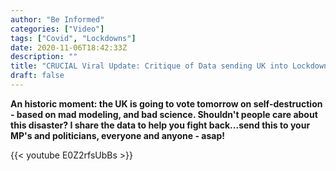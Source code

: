 ```yaml
---
author: "Be Informed"
categories: ["Video"]
tags: ["Covid", "Lockdowns"]
date: 2020-11-06T18:42:33Z
description: ""
title: "CRUCIAL Viral Update: Critique of Data sending UK into Lockdown Meltdown!"
draft: false
---
```


**An historic moment: the UK is going to vote tomorrow on self-destruction - based on mad modeling, and bad science. Shouldn't people care about this disaster? I share the data to help you fight back...send this to your MP's and politicians, everyone and anyone - asap!**

{{< youtube E0Z2rfsUbBs >}}